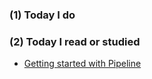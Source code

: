### (1) Today I do

### (2) Today I read or studied

- [Getting started with Pipeline](https://jenkins.io/doc/book/pipeline/getting-started/#_footnoteref_1)
